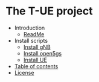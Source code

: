 # The T-UE project

- Introduction
  - [ReadMe](README.md)
- Install scripts
  - [Install gNB](scripts/install-gnb.sh)
  - [Install open5gs](scripts/install-open5gs.sh)
  - [Install UE](scripts/install-ue.sh)
- [Table of contents](toc.md)
- [License](LICENSE.md)
